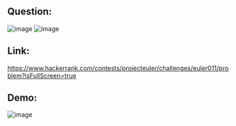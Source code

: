## Question:
![image](https://github.com/DaRkAnon1mous/Hackerrank_ProjectEuler/assets/86824571/59cd9e6b-b638-4897-a918-0363253f917b)
![image](https://github.com/DaRkAnon1mous/Hackerrank_ProjectEuler/assets/86824571/0fd690a6-8bb5-4e54-ad19-db01224153ef)


## Link:
https://www.hackerrank.com/contests/projecteuler/challenges/euler011/problem?isFullScreen=true


## Demo:
![image](https://github.com/DaRkAnon1mous/Hackerrank_ProjectEuler/assets/86824571/db1b344e-53b6-440c-9927-ad8215381958)
